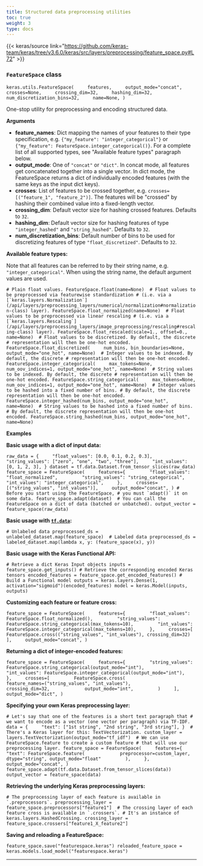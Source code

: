 ```yaml
---
title: Structured data preprocessing utilities
toc: true
weight: 3
type: docs
---
```


{{< keras/source link="https://github.com/keras-team/keras/tree/v3.6.0/keras/src/layers/preprocessing/feature_space.py#L72" >}}

### `FeatureSpace` class

`keras.utils.FeatureSpace(     features,     output_mode="concat",     crosses=None,     crossing_dim=32,     hashing_dim=32,     num_discretization_bins=32,     name=None, )`

One-stop utility for preprocessing and encoding structured data.

**Arguments**

- **feature_names**: Dict mapping the names of your features to their type specification, e.g. `{"my_feature": "integer_categorical"}` or `{"my_feature": FeatureSpace.integer_categorical()}`. For a complete list of all supported types, see "Available feature types" paragraph below.
- **output_mode**: One of `"concat"` or `"dict"`. In concat mode, all features get concatenated together into a single vector. In dict mode, the FeatureSpace returns a dict of individually encoded features (with the same keys as the input dict keys).
- **crosses**: List of features to be crossed together, e.g. `crosses=[("feature_1", "feature_2")]`. The features will be "crossed" by hashing their combined value into a fixed-length vector.
- **crossing_dim**: Default vector size for hashing crossed features. Defaults to `32`.
- **hashing_dim**: Default vector size for hashing features of type `"integer_hashed"` and `"string_hashed"`. Defaults to `32`.
- **num_discretization_bins**: Default number of bins to be used for discretizing features of type `"float_discretized"`. Defaults to `32`.

**Available feature types:**

Note that all features can be referred to by their string name, e.g. `"integer_categorical"`. When using the string name, the default argument values are used.

`` # Plain float values. FeatureSpace.float(name=None)  # Float values to be preprocessed via featurewise standardization # (i.e. via a [`keras.layers.Normalization`](/api/layers/preprocessing_layers/numerical/normalization#normalization-class) layer). FeatureSpace.float_normalized(name=None)  # Float values to be preprocessed via linear rescaling # (i.e. via a [`keras.layers.Rescaling`](/api/layers/preprocessing_layers/image_preprocessing/rescaling#rescaling-class) layer). FeatureSpace.float_rescaled(scale=1., offset=0., name=None)  # Float values to be discretized. By default, the discrete # representation will then be one-hot encoded. FeatureSpace.float_discretized(     num_bins, bin_boundaries=None, output_mode="one_hot", name=None)  # Integer values to be indexed. By default, the discrete # representation will then be one-hot encoded. FeatureSpace.integer_categorical(     max_tokens=None, num_oov_indices=1, output_mode="one_hot", name=None)  # String values to be indexed. By default, the discrete # representation will then be one-hot encoded. FeatureSpace.string_categorical(     max_tokens=None, num_oov_indices=1, output_mode="one_hot", name=None)  # Integer values to be hashed into a fixed number of bins. # By default, the discrete representation will then be one-hot encoded. FeatureSpace.integer_hashed(num_bins, output_mode="one_hot", name=None)  # String values to be hashed into a fixed number of bins. # By default, the discrete representation will then be one-hot encoded. FeatureSpace.string_hashed(num_bins, output_mode="one_hot", name=None) ``

**Examples**

**Basic usage with a dict of input data:**

`` raw_data = {     "float_values": [0.0, 0.1, 0.2, 0.3],     "string_values": ["zero", "one", "two", "three"],     "int_values": [0, 1, 2, 3], } dataset = tf.data.Dataset.from_tensor_slices(raw_data)  feature_space = FeatureSpace(     features={         "float_values": "float_normalized",         "string_values": "string_categorical",         "int_values": "integer_categorical",     },     crosses=[("string_values", "int_values")],     output_mode="concat", ) # Before you start using the FeatureSpace, # you must `adapt()` it on some data. feature_space.adapt(dataset)  # You can call the FeatureSpace on a dict of data (batched or unbatched). output_vector = feature_space(raw_data) ``

**Basic usage with [`tf.data`](https://www.tensorflow.org/api_docs/python/tf/data):**

`# Unlabeled data preprocessed_ds = unlabeled_dataset.map(feature_space)  # Labeled data preprocessed_ds = labeled_dataset.map(lambda x, y: (feature_space(x), y))`

**Basic usage with the Keras Functional API:**

`# Retrieve a dict Keras Input objects inputs = feature_space.get_inputs() # Retrieve the corresponding encoded Keras tensors encoded_features = feature_space.get_encoded_features() # Build a Functional model outputs = keras.layers.Dense(1, activation="sigmoid")(encoded_features) model = keras.Model(inputs, outputs)`

**Customizing each feature or feature cross:**

`feature_space = FeatureSpace(     features={         "float_values": FeatureSpace.float_normalized(),         "string_values": FeatureSpace.string_categorical(max_tokens=10),         "int_values": FeatureSpace.integer_categorical(max_tokens=10),     },     crosses=[         FeatureSpace.cross(("string_values", "int_values"), crossing_dim=32)     ],     output_mode="concat", )`

**Returning a dict of integer-encoded features:**

`feature_space = FeatureSpace(     features={         "string_values": FeatureSpace.string_categorical(output_mode="int"),         "int_values": FeatureSpace.integer_categorical(output_mode="int"),     },     crosses=[         FeatureSpace.cross(             feature_names=("string_values", "int_values"),             crossing_dim=32,             output_mode="int",         )     ],     output_mode="dict", )`

**Specifying your own Keras preprocessing layer:**

`# Let's say that one of the features is a short text paragraph that # we want to encode as a vector (one vector per paragraph) via TF-IDF. data = {     "text": ["1st string", "2nd string", "3rd string"], }  # There's a Keras layer for this: TextVectorization. custom_layer = layers.TextVectorization(output_mode="tf_idf")  # We can use FeatureSpace.feature to create a custom feature # that will use our preprocessing layer. feature_space = FeatureSpace(     features={         "text": FeatureSpace.feature(             preprocessor=custom_layer, dtype="string", output_mode="float"         ),     },     output_mode="concat", ) feature_space.adapt(tf.data.Dataset.from_tensor_slices(data)) output_vector = feature_space(data)`

**Retrieving the underlying Keras preprocessing layers:**

`` # The preprocessing layer of each feature is available in `.preprocessors`. preprocessing_layer = feature_space.preprocessors["feature1"]  # The crossing layer of each feature cross is available in `.crossers`. # It's an instance of keras.layers.HashedCrossing. crossing_layer = feature_space.crossers["feature1_X_feature2"] ``

**Saving and reloading a FeatureSpace:**

`feature_space.save("featurespace.keras") reloaded_feature_space = keras.models.load_model("featurespace.keras")`

---
